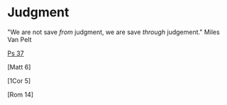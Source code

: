 # Judgment

"We are not save _from_ judgment,
  we are save _through_ judgement."
    Miles Van Pelt


[Ps 37]()


[Matt 6]

[1Cor 5]

[Rom 14]
